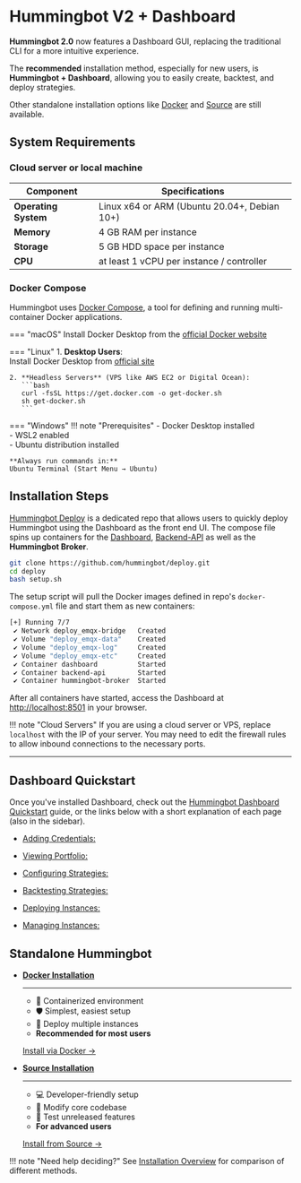 # Hummingbot V2 + Dashboard

**Hummingbot 2.0** now features a Dashboard GUI, replacing the traditional CLI for a more intuitive experience. 

The **recommended** installation method, especially for new users, is **Hummingbot + Dashboard**, allowing you to easily create, backtest, and deploy strategies. 

Other standalone installation options like [Docker](docker.md) and [Source](source.md) are still available.

## System Requirements

### **Cloud server or local machine** 

| **Component**        | **Specifications**                                     |
|----------------------|-------------------------------------------------------|
| **Operating System** | Linux x64 or ARM (Ubuntu 20.04+, Debian 10+)          | 
| **Memory**           | 4 GB RAM per instance                                 |
| **Storage**          | 5 GB HDD space per instance                           |
| **CPU**              | at least 1 vCPU per instance / controller             |


### **Docker Compose**

Hummingbot uses [Docker Compose](https://docs.docker.com/compose/), a tool for defining and running multi-container Docker applications. 

=== "macOS"
    Install Docker Desktop from the [official Docker website](https://docs.docker.com/desktop/install/mac-install/)
    

=== "Linux"
    1. **Desktop Users**:  
       Install Docker Desktop from [official site](https://docs.docker.com/desktop/install/linux-install/)
    
    2. **Headless Servers** (VPS like AWS EC2 or Digital Ocean):  
       ```bash
       curl -fsSL https://get.docker.com -o get-docker.sh
       sh get-docker.sh
       ```
    

=== "Windows"
    !!! note "Prerequisites"
        - Docker Desktop installed  
        - WSL2 enabled  
        - Ubuntu distribution installed
    
    **Always run commands in:**  
    Ubuntu Terminal (Start Menu → Ubuntu)  
    

## Installation Steps

[Hummingbot Deploy](https://github.com/hummingbot/deploy) is a dedicated repo that allows users to quickly deploy Hummingbot using the Dashboard as the front end UI. The compose file spins up containers for the [Dashboard](https://github.com/hummingbot/dashboard), [Backend-API](https://github.com/hummingbot/backend-api) as well as the **Hummingbot Broker**.

```bash
git clone https://github.com/hummingbot/deploy.git
cd deploy
bash setup.sh
```

The setup script will pull the Docker images defined in repo's `docker-compose.yml` file and start them as new containers:

```bash
[+] Running 7/7
 ✔ Network deploy_emqx-bridge   Created
 ✔ Volume "deploy_emqx-data"    Created
 ✔ Volume "deploy_emqx-log"     Created
 ✔ Volume "deploy_emqx-etc"     Created
 ✔ Container dashboard          Started 
 ✔ Container backend-api        Started 
 ✔ Container hummingbot-broker  Started 
```

After all containers have started, access the Dashboard at <http://localhost:8501> in your browser.

!!! note "Cloud Servers"
    If you are using a cloud server or VPS, replace `localhost` with the IP of your server. You may need to edit the firewall rules to allow inbound connections to the necessary ports.  

---

## Dashboard Quickstart

Once you've installed Dashboard, check out the [Hummingbot Dashboard Quickstart](../blog/posts/quickstart-dashboard/index.md) guide, or the links below with a short explanation of each page (also in the sidebar).

- [Adding Credentials:](../dashboard/credentials.md)

- [Viewing Portfolio:](../dashboard/portfolio.md)

- [Configuring Strategies:](../dashboard/config.md)

- [Backtesting Strategies:](../dashboard/backtest.md)

- [Deploying Instances:](../dashboard/deploy.md)

- [Managing Instances:](../dashboard/instances.md)    


## Standalone Hummingbot

<div class="grid cards" markdown>

-   __[Docker Installation](./docker.md)__

    ---
    
    - 🐳 Containerized environment  
    - 🛡️ Simplest, easiest setup   
    - 🔄 Deploy multiple instances  
    - **Recommended for most users**

    [Install via Docker →](./docker.md)

-   __[Source Installation](./source.md)__

    ---
    
    - 💻 Developer-friendly setup  
    - 🔧 Modify core codebase  
    - 🧪 Test unreleased features  
    - **For advanced users**

    [Install from Source →](./source.md)

</div>

!!! note "Need help deciding?"
    See [Installation Overview](./install-overview.md) for comparison of different methods.




